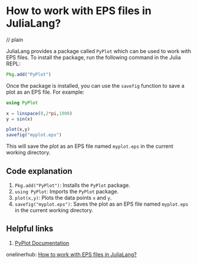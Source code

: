 # How to work with EPS files in JuliaLang?
// plain

JuliaLang provides a package called `PyPlot` which can be used to work with EPS files. To install the package, run the following command in the Julia REPL:
```julia
Pkg.add("PyPlot")
```
Once the package is installed, you can use the `savefig` function to save a plot as an EPS file. For example:
```julia
using PyPlot

x = linspace(0,2*pi,1000)
y = sin(x)

plot(x,y)
savefig("myplot.eps")
```
This will save the plot as an EPS file named `myplot.eps` in the current working directory.

## Code explanation


1. `Pkg.add("PyPlot")`: Installs the `PyPlot` package.
2. `using PyPlot`: Imports the `PyPlot` package.
3. `plot(x,y)`: Plots the data points `x` and `y`.
4. `savefig("myplot.eps")`: Saves the plot as an EPS file named `myplot.eps` in the current working directory.

## Helpful links

1. [PyPlot Documentation](https://juliagraphics.github.io/PyPlot.jl/latest/)

onelinerhub: [How to work with EPS files in JuliaLang?](https://onelinerhub.com/julialang/how-to-work-with-eps-files-in-julialang)
